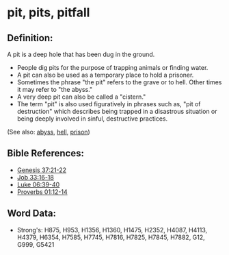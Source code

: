 # pit, pits, pitfall #

## Definition: ##

A pit is a deep hole that has been dug in the ground.

* People dig pits for the purpose of trapping animals or finding water.
* A pit can also be used as a temporary place to hold a prisoner.
* Sometimes the phrase "the pit" refers to the grave or to hell. Other times it may refer to "the abyss."
* A very deep pit can also be called a "cistern."
* The term "pit" is also used figuratively in phrases such as, "pit of destruction" which describes being trapped in a disastrous situation or being deeply involved in sinful, destructive practices.

(See also: [abyss](../other/abyss.md), [hell](../kt/hell.md), [prison](../other/prison.md))

## Bible References: ##

* [Genesis 37:21-22](rc://en/tn/help/gen/37/21)
* [Job 33:16-18](rc://en/tn/help/job/33/16)
* [Luke 06:39-40](rc://en/tn/help/luk/06/39)
* [Proverbs 01:12-14](rc://en/tn/help/pro/01/12)

## Word Data: ##

* Strong's: H875, H953, H1356, H1360, H1475, H2352, H4087, H4113, H4379, H6354, H7585, H7745, H7816, H7825, H7845, H7882, G12, G999, G5421
